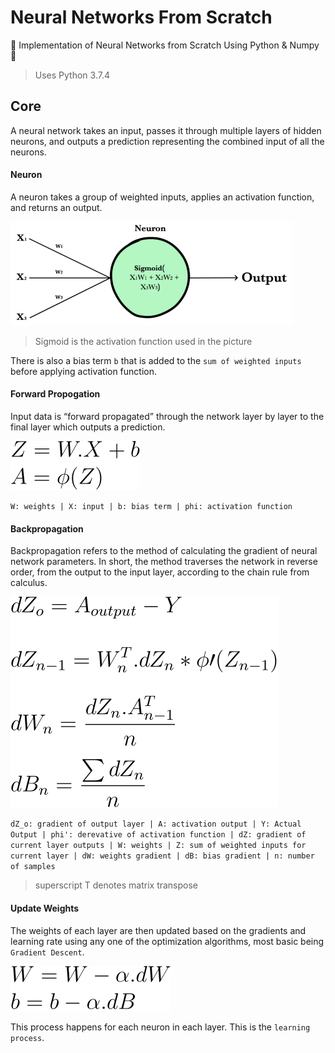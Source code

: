 # Neural Networks From Scratch

🌟 Implementation of Neural Networks from Scratch Using Python &amp; Numpy 🌟

> Uses Python 3.7.4

## Core

A neural network takes an input, passes it through multiple layers of hidden neurons, and outputs a prediction representing the combined input of all the neurons.

#### Neuron

A neuron takes a group of weighted inputs, applies an activation function, and returns an output.

<img src="images/neuron.png" width=450>

> Sigmoid is the activation function used in the picture

There is also a bias term `b` that is added to the `sum of weighted inputs` before applying activation function.

#### Forward Propogation

Input data is “forward propagated” through the network layer by layer to the final layer which outputs a prediction.

<img src="images/forward_prop.svg">

`W: weights | X: input | b: bias term | phi: activation function`

#### Backpropagation

Backpropagation refers to the method of calculating the gradient of neural network parameters. In short, the method traverses the network in reverse order, from the output to the input layer, according to the chain rule from calculus.

<img src="images/back_prop.svg">

`dZ_o: gradient of output layer | A: activation output | Y: Actual Output | phi': derevative of activation function | dZ: gradient of current layer outputs | W: weights | Z: sum of weighted inputs for current layer | dW: weights gradient | dB: bias gradient | n: number of samples`

> superscript T denotes matrix transpose

#### Update Weights

The weights of each layer are then updated based on the gradients and learning rate using any one of the optimization algorithms, most basic being `Gradient Descent`.

<img src="images/grad_desc.svg">

This process happens for each neuron in each layer. This is the `learning process`.
